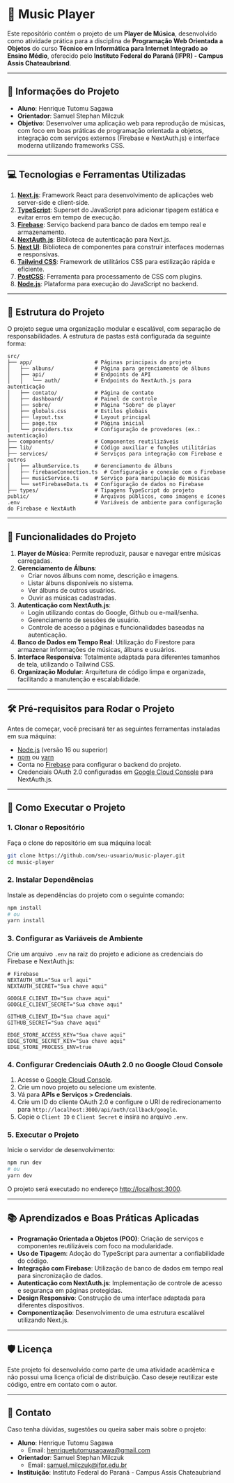 # 🎵 Music Player

Este repositório contém o projeto de um **Player de Música**, desenvolvido como atividade prática para a disciplina de **Programação Web Orientada a Objetos** do curso **Técnico em Informática para Internet Integrado ao Ensino Médio**, oferecido pelo **Instituto Federal do Paraná (IFPR) - Campus Assis Chateaubriand**.

---

## 📝 Informações do Projeto

- **Aluno**: Henrique Tutomu Sagawa  
- **Orientador**: Samuel Stephan Milczuk  
- **Objetivo**: Desenvolver uma aplicação web para reprodução de músicas, com foco em boas práticas de programação orientada a objetos, integração com serviços externos (Firebase e NextAuth.js) e interface moderna utilizando frameworks CSS.

---

## 💻 Tecnologias e Ferramentas Utilizadas

1. **[Next.js](https://nextjs.org/)**: Framework React para desenvolvimento de aplicações web server-side e client-side.
2. **[TypeScript](https://www.typescriptlang.org/)**: Superset do JavaScript para adicionar tipagem estática e evitar erros em tempo de execução.
3. **[Firebase](https://firebase.google.com/)**: Serviço backend para banco de dados em tempo real e armazenamento.
4. **[NextAuth.js](https://next-auth.js.org/)**: Biblioteca de autenticação para Next.js.
5. **[Next UI](https://nextui.org/)**: Biblioteca de componentes para construir interfaces modernas e responsivas.
6. **[Tailwind CSS](https://tailwindcss.com/)**: Framework de utilitários CSS para estilização rápida e eficiente.
7. **[PostCSS](https://postcss.org/)**: Ferramenta para processamento de CSS com plugins.
8. **[Node.js](https://nodejs.org/)**: Plataforma para execução do JavaScript no backend.

---

## 📂 Estrutura do Projeto

O projeto segue uma organização modular e escalável, com separação de responsabilidades. A estrutura de pastas está configurada da seguinte forma:

```
src/
├── app/                    # Páginas principais do projeto
│   ├── albuns/             # Página para gerenciamento de álbuns
│   ├── api/                # Endpoints de API
│   │   └── auth/           # Endpoints do NextAuth.js para autenticação
│   ├── contato/            # Página de contato
│   ├── dashboard/          # Painel de controle
│   ├── sobre/              # Página "Sobre" do player
│   ├── globals.css         # Estilos globais
│   ├── layout.tsx          # Layout principal
│   ├── page.tsx            # Página inicial
│   └── providers.tsx       # Configuração de provedores (ex.: autenticação)
├── components/             # Componentes reutilizáveis
├── lib/                    # Código auxiliar e funções utilitárias
├── services/               # Serviços para integração com Firebase e outros
│   ├── albumService.ts     # Gerenciamento de álbuns
│   ├── firebaseConnection.ts  # Configuração e conexão com o Firebase
│   ├── musicService.ts     # Serviço para manipulação de músicas
│   └── setFirebaseData.ts  # Configuração de dados no Firebase
├── types/                  # Tipagens TypeScript do projeto
public/                     # Arquivos públicos, como imagens e ícones
.env                        # Variáveis de ambiente para configuração do Firebase e NextAuth
```

---

## 🎨 Funcionalidades do Projeto

1. **Player de Música**: Permite reproduzir, pausar e navegar entre músicas carregadas.
2. **Gerenciamento de Álbuns**:  
   - Criar novos álbuns com nome, descrição e imagens.  
   - Listar álbuns disponíveis no sistema.  
   - Ver álbuns de outros usuários.
   - Ouvir as músicas cadastradas.
3. **Autenticação com NextAuth.js**:  
   - Login utilizando contas do Google, Github ou e-mail/senha.
   - Gerenciamento de sessões de usuário.
   - Controle de acesso a páginas e funcionalidades baseadas na autenticação.  
4. **Banco de Dados em Tempo Real**: Utilização do Firestore para armazenar informações de músicas, álbuns e usuários.
5. **Interface Responsiva**: Totalmente adaptada para diferentes tamanhos de tela, utilizando o Tailwind CSS.
6. **Organização Modular**: Arquitetura de código limpa e organizada, facilitando a manutenção e escalabilidade.

---

## 🛠️ Pré-requisitos para Rodar o Projeto

Antes de começar, você precisará ter as seguintes ferramentas instaladas em sua máquina:

- [Node.js](https://nodejs.org/) (versão 16 ou superior)
- [npm](https://www.npmjs.com/) ou [yarn](https://yarnpkg.com/)
- Conta no [Firebase](https://firebase.google.com/) para configurar o backend do projeto.
- Credenciais OAuth 2.0 configuradas em [Google Cloud Console](https://console.cloud.google.com/) para NextAuth.js.

---

## 🚀 Como Executar o Projeto

### 1. Clonar o Repositório

Faça o clone do repositório em sua máquina local:

```bash
git clone https://github.com/seu-usuario/music-player.git
cd music-player
```

### 2. Instalar Dependências

Instale as dependências do projeto com o seguinte comando:

```bash
npm install
# ou
yarn install
```

### 3. Configurar as Variáveis de Ambiente

Crie um arquivo `.env` na raiz do projeto e adicione as credenciais do Firebase e NextAuth.js:

```env
# Firebase
NEXTAUTH_URL="Sua url aqui"
NEXTAUTH_SECRET="Sua chave aqui"

GOOGLE_CLIENT_ID="Sua chave aqui"
GOOGLE_CLIENT_SECRET="Sua chave aqui"

GITHUB_CLIENT_ID="Sua chave aqui"
GITHUB_SECRET="Sua chave aqui"

EDGE_STORE_ACCESS_KEY="Sua chave aqui"
EDGE_STORE_SECRET_KEY="Sua chave aqui"
EDGE_STORE_PROCESS_ENV=true
```

### 4. Configurar Credenciais OAuth 2.0 no Google Cloud Console

1. Acesse o [Google Cloud Console](https://console.cloud.google.com/).
2. Crie um novo projeto ou selecione um existente.
3. Vá para **APIs e Serviços > Credenciais**.
4. Crie um ID do cliente OAuth 2.0 e configure o URI de redirecionamento para `http://localhost:3000/api/auth/callback/google`.
5. Copie o `Client ID` e `Client Secret` e insira no arquivo `.env`.

### 5. Executar o Projeto

Inicie o servidor de desenvolvimento:

```bash
npm run dev
# ou
yarn dev
```

O projeto será executado no endereço [http://localhost:3000](http://localhost:3000).

---

## 📚 Aprendizados e Boas Práticas Aplicadas

- **Programação Orientada a Objetos (POO)**: Criação de serviços e componentes reutilizáveis com foco na modularidade.
- **Uso de Tipagem**: Adoção do TypeScript para aumentar a confiabilidade do código.
- **Integração com Firebase**: Utilização de banco de dados em tempo real para sincronização de dados.
- **Autenticação com NextAuth.js**: Implementação de controle de acesso e segurança em páginas protegidas.
- **Design Responsivo**: Construção de uma interface adaptada para diferentes dispositivos.
- **Componentização**: Desenvolvimento de uma estrutura escalável utilizando Next.js.

---

## 🛡️ Licença

Este projeto foi desenvolvido como parte de uma atividade acadêmica e não possui uma licença oficial de distribuição. Caso deseje reutilizar este código, entre em contato com o autor.

---

## 📧 Contato

Caso tenha dúvidas, sugestões ou queira saber mais sobre o projeto:

- **Aluno**: Henrique Tutomu Sagawa  
  - Email: henriquetutomusagawa@gmail.com
- **Orientador**: Samuel Stephan Milczuk  
  - Email: samuel.milczuk@ifpr.edu.br
- **Instituição**: Instituto Federal do Paraná - Campus Assis Chateaubriand  

